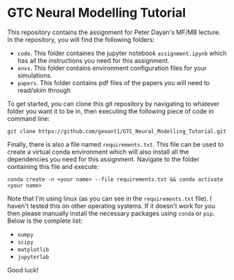 # GTC Neural Modelling Tutorial
This repository contains the assignment for Peter Dayan's MF/MB lecture. In the repository, you will find the following folders:
- `code`. This folder containes the jupyter notebook `assignment.ipynb` which has all the instructions you need for this assignment.
- `envs`. This folder contains environment configuration files for your simulations.
- `papers`. This folder contains pdf files of the papers you will need to read/skim through

To get started, you can clone this git repository by navigating to whatever folder you want it to be in, then executing the following piece of code in command line:

`git clone https://github.com/geoant1/GTC_Neural_Modelling_Tutorial.git`

Finally, there is also a file named `requirements.txt`. This file can be used to create a virtual conda environment which will also install all the dependencies you need for this assignment. Navigate to the folder containing this file and execute:

`conda create -n <your name> --file requirements.txt && conda activate <your name>`

Note that I'm using linux (as you can see in the `requirements.txt` file). I haven't tested this on other operating systems. If it doesn't work for you then please manually install the necessary packages using `conda` or `pip`. Below is the complete list:

- `numpy`
- `scipy`
- `matplotlib`
- `jupyterlab`

Good luck!
